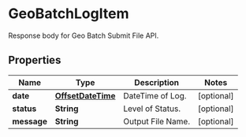

# GeoBatchLogItem

Response body for Geo Batch Submit File API.
## Properties

Name | Type | Description | Notes
------------ | ------------- | ------------- | -------------
**date** | [**OffsetDateTime**](OffsetDateTime.md) | DateTime of Log. |  [optional]
**status** | **String** | Level of Status. |  [optional]
**message** | **String** | Output File Name. |  [optional]



